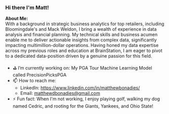 ### Hi there I'm Matt!

**About Me:**  
With a background in strategic business analytics for top retailers, including Bloomingdale's and Mack Weldon, I bring a wealth of experience in data analysis and financial planning. My technical skills and business acumen enable me to deliver actionable insights from complex data, significantly impacting multimillion-dollar operations. Having honed my data expertise across my previous roles and education at BrainStation, I am eager to pivot to a dedicated data-position driven by a genuine passion for this field.


- :golf: I’m currently working on: My PGA Tour Machine Learning Model called PrecisionPicksPGA
- 📫 How to reach me:
  - LinkedIn: https://www.linkedin.com/in/matthewbonadies/
  - Email: matthewdbonadies@gmail.com  
- ⚡ Fun fact: When I'm not working, I enjoy playing golf, walking my dog named Cedric, and rooting for the Giants, Yankees, and Ohio State!
